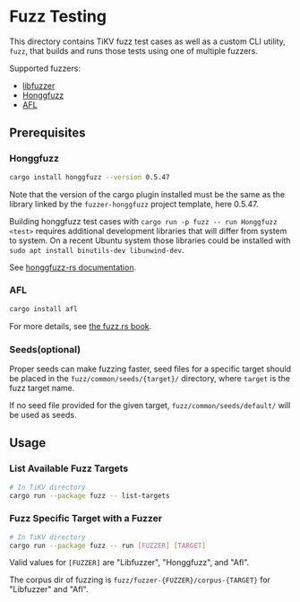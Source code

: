 # Fuzz Testing

This directory contains TiKV fuzz test cases as well as a custom CLI utility, `fuzz`,
that builds and runs those tests using one of multiple fuzzers.

Supported fuzzers:

- [libfuzzer](https://llvm.org/docs/LibFuzzer.html)
- [Honggfuzz](https://github.com/google/honggfuzz)
- [AFL](http://lcamtuf.coredump.cx/afl/)

## Prerequisites

### Honggfuzz

```sh
cargo install honggfuzz --version 0.5.47
```

Note that the version of the cargo plugin installed must be the same as the
library linked by the `fuzzer-honggfuzz` project template, here 0.5.47.

Building honggfuzz test cases with `cargo run -p fuzz -- run Honggfuzz <test>`
requires additional development libraries that will differ from system to
system. On a recent Ubuntu system those libraries could be installed with `sudo
apt install binutils-dev libunwind-dev`.

See [honggfuzz-rs documentation](https://github.com/rust-fuzz/honggfuzz-rs).

### AFL

```sh
cargo install afl
```

For more details, see [the fuzz.rs book](https://fuzz.rs/book/afl/setup.html).

### Seeds(optional)

Proper seeds can make fuzzing faster, seed files for a specific target should be placed in the `fuzz/common/seeds/{target}/` directory, where `target` is the fuzz target name.

If no seed file provided for the given target, `fuzz/common/seeds/default/` will be used as seeds.

## Usage

### List Available Fuzz Targets

```bash
# In TiKV directory
cargo run --package fuzz -- list-targets
```

### Fuzz Specific Target with a Fuzzer

```bash
# In TiKV directory
cargo run --package fuzz -- run [FUZZER] [TARGET]
```

Valid values for `[FUZZER]` are "Libfuzzer", "Honggfuzz", and "Afl".

The corpus dir of fuzzing is `fuzz/fuzzer-{FUZZER}/corpus-{TARGET}` for "Libfuzzer" and "Afl".

